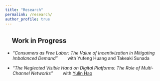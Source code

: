```yaml
---
title: "Research"
permalink: /research/
author_profile: true
---
```



## 　Work in Progress
* *“Consumers as Free Labor: The Value of Incentivization in Mitigating Imbalanced Demand”*
&nbsp;&nbsp;&nbsp;&nbsp;&nbsp;&nbsp; with Yufeng Huang and Takeaki Sunada

* *“The Neglected Visible Hand on Digital Platforms: The Role of Multi-Channel Networks”*
&nbsp;&nbsp;&nbsp;&nbsp;&nbsp;&nbsp; with [Yulin Hao](https://www.yulinhao.net/home)

